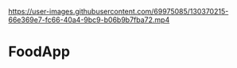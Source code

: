 

https://user-images.githubusercontent.com/69975085/130370215-66e369e7-fc66-40a4-9bc9-b06b9b7fba72.mp4

# FoodApp

